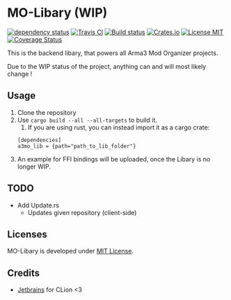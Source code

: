 # MO-Libary (WIP)

[![dependency status](https://deps.rs/repo/github/arma3modorganizer/MO-Libary/status.svg)](https://deps.rs/repo/github/arma3modorganizer/MO-Libary)
[![Travis CI](https://travis-ci.org/arma3modorganizer/MO-Libary.svg?branch=master)](https://travis-ci.org/arma3modorganizer/MO-Libary)
[![Build status](https://ci.appveyor.com/api/projects/status/d39clo2lta1qbv08?svg=true)](https://ci.appveyor.com/project/Scarjit/mo-libary)
[![Crates.io](https://img.shields.io/crates/v/a3mo_lib)](https://crates.io/crates/a3mo_lib)
[![License MIT](https://img.shields.io/badge/license-MIT-blue.svg)](https://github.com/arma3modorganizer/MO-Libary/blob/master/LICENSE)
[![Coverage Status](https://coveralls.io/repos/github/arma3modorganizer/MO-Libary/badge.svg?branch=master)](https://coveralls.io/github/arma3modorganizer/MO-Libary?branch=master)

This is the backend libary, that powers all Arma3 Mod Organizer projects.

Due to the WIP status of the project, anything can and will most likely change !

## Usage
 1. Clone the repository
 2. Use ```cargo build --all --all-targets``` to build it.
    1. If you are using rust, you can instead import it as a cargo crate:
    ```
    [dependencies]
    a3mo_lib = {path="path_to_lib_folder"}
    ```
 3. An example for FFI bindings will be uploaded, once the Libary is no longer WIP.

## TODO
 - Add Update.rs
    - Updates given repository (client-side)
 
 
## Licenses
MO-Libary is developed under [MIT License](https://github.com/arma3modorganizer/MO-Libary/LICENSE).

## Credits
 - [Jetbrains](https://www.jetbrains.com/) for CLion <3
 